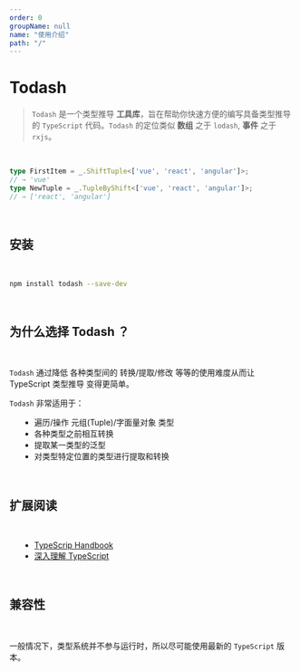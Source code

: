 ```yaml
---
order: 0
groupName: null
name: "使用介绍"
path: "/"
---
```


# Todash

> `Todash` 是一个类型推导 **工具库**，旨在帮助你快速方便的编写具备类型推导的 `TypeScript` 代码。`Todash` 的定位类似 **数组** 之于 `lodash`, **事件** 之于 `rxjs`。

<br/>

```typescript
type FirstItem = _.ShiftTuple<['vue', 'react', 'angular']>;
// → 'vue'
type NewTuple = _.TupleByShift<['vue', 'react', 'angular']>;
// → ['react', 'angular']
```

<br/>

## 安装

<br/>

```bash
npm install todash --save-dev
```

<br/>

## 为什么选择 Todash ？

<br/>

`Todash` 通过降低 各种类型间的 转换/提取/修改 等等的使用难度从而让 TypeScript 类型推导 变得更简单。

`Todash` 非常适用于：

+ 遍历/操作 元组(Tuple)/字面量对象 类型
+ 各种类型之前相互转换
+ 提取某一类型的泛型
+ 对类型特定位置的类型进行提取和转换

<br/>

## 扩展阅读

<br/>

+ [TypeScrip Handbook](https://www.typescriptlang.org/docs/handbook/)
+ [深入理解 TypeScript](https://jkchao.github.io/typescript-book-chinese/)

<br/>

## 兼容性

<br/>

一般情况下，类型系统并不参与运行时，所以尽可能使用最新的 `TypeScript` 版本。

<style>
  ul {
    margin-left: 20px;
  }
</style>
